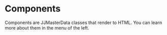 
# Components

Components are JJMasterData classes that render to HTML. 
You can learn more about them in the menu of the left.
